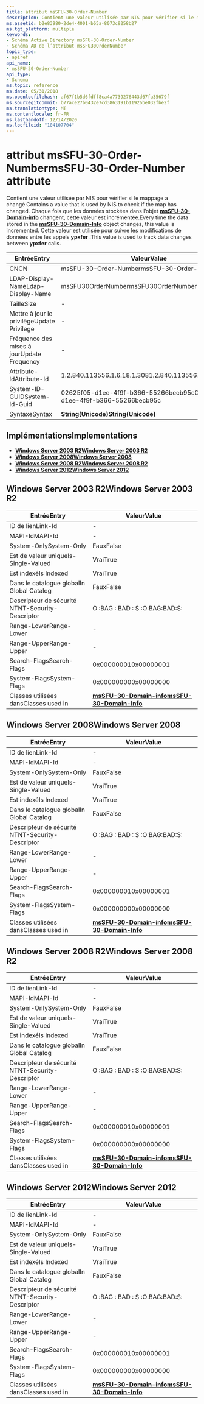 ```yaml
---
title: attribut msSFU-30-Order-Number
description: Contient une valeur utilisée par NIS pour vérifier si le mappage a changé.
ms.assetid: b2e83980-2de4-4001-b65a-8073c9258b27
ms.tgt_platform: multiple
keywords:
- Schéma Active Directory msSFU-30-Order-Number
- Schéma AD de l’attribut msSFU30OrderNumber
topic_type:
- apiref
api_name:
- msSFU-30-Order-Number
api_type:
- Schema
ms.topic: reference
ms.date: 05/31/2018
ms.openlocfilehash: af67f1b5d6fdff8ca4a7739276443d67fa35679f
ms.sourcegitcommit: b77ace27b0432e7cd3863191b11926be032fbe2f
ms.translationtype: MT
ms.contentlocale: fr-FR
ms.lasthandoff: 12/14/2020
ms.locfileid: "104107704"
---
```

# <a name="mssfu-30-order-number-attribute"></a><span data-ttu-id="6db1a-105">attribut msSFU-30-Order-Number</span><span class="sxs-lookup"><span data-stu-id="6db1a-105">msSFU-30-Order-Number attribute</span></span>

<span data-ttu-id="6db1a-106">Contient une valeur utilisée par NIS pour vérifier si le mappage a changé.</span><span class="sxs-lookup"><span data-stu-id="6db1a-106">Contains a value that is used by NIS to check if the map has changed.</span></span> <span data-ttu-id="6db1a-107">Chaque fois que les données stockées dans l’objet [**msSFU-30-Domain-info**](c-mssfu30domaininfo.md) changent, cette valeur est incrémentée.</span><span class="sxs-lookup"><span data-stu-id="6db1a-107">Every time the data stored in the [**msSFU-30-Domain-Info**](c-mssfu30domaininfo.md) object changes, this value is incremented.</span></span> <span data-ttu-id="6db1a-108">Cette valeur est utilisée pour suivre les modifications de données entre les appels **ypxfer** .</span><span class="sxs-lookup"><span data-stu-id="6db1a-108">This value is used to track data changes between **ypxfer** calls.</span></span>



| <span data-ttu-id="6db1a-109">Entrée</span><span class="sxs-lookup"><span data-stu-id="6db1a-109">Entry</span></span> | <span data-ttu-id="6db1a-110">Valeur</span><span class="sxs-lookup"><span data-stu-id="6db1a-110">Value</span></span> |
|-------------------|---------------------------------------------|
| <span data-ttu-id="6db1a-111">CN</span><span class="sxs-lookup"><span data-stu-id="6db1a-111">CN</span></span>                | <span data-ttu-id="6db1a-112">msSFU-30-Order-Number</span><span class="sxs-lookup"><span data-stu-id="6db1a-112">msSFU-30-Order-Number</span></span>                       |
| <span data-ttu-id="6db1a-113">LDAP-Display-Name</span><span class="sxs-lookup"><span data-stu-id="6db1a-113">Ldap-Display-Name</span></span> | <span data-ttu-id="6db1a-114">msSFU30OrderNumber</span><span class="sxs-lookup"><span data-stu-id="6db1a-114">msSFU30OrderNumber</span></span>                          |
| <span data-ttu-id="6db1a-115">Taille</span><span class="sxs-lookup"><span data-stu-id="6db1a-115">Size</span></span>              | \-                                          |
| <span data-ttu-id="6db1a-116">Mettre à jour le privilège</span><span class="sxs-lookup"><span data-stu-id="6db1a-116">Update Privilege</span></span>  | \-                                          |
| <span data-ttu-id="6db1a-117">Fréquence des mises à jour</span><span class="sxs-lookup"><span data-stu-id="6db1a-117">Update Frequency</span></span>  | \-                                          |
| <span data-ttu-id="6db1a-118">Attribute-Id</span><span class="sxs-lookup"><span data-stu-id="6db1a-118">Attribute-Id</span></span>      | <span data-ttu-id="6db1a-119">1.2.840.113556.1.6.18.1.308</span><span class="sxs-lookup"><span data-stu-id="6db1a-119">1.2.840.113556.1.6.18.1.308</span></span>                 |
| <span data-ttu-id="6db1a-120">System-ID-GUID</span><span class="sxs-lookup"><span data-stu-id="6db1a-120">System-Id-Guid</span></span>    | <span data-ttu-id="6db1a-121">02625f05-d1ee-4f9f-b366-55266becb95c</span><span class="sxs-lookup"><span data-stu-id="6db1a-121">02625f05-d1ee-4f9f-b366-55266becb95c</span></span>        |
| <span data-ttu-id="6db1a-122">Syntaxe</span><span class="sxs-lookup"><span data-stu-id="6db1a-122">Syntax</span></span>            | [<span data-ttu-id="6db1a-123">**String(Unicode)**</span><span class="sxs-lookup"><span data-stu-id="6db1a-123">**String(Unicode)**</span></span>](s-string-unicode.md) |



## <a name="implementations"></a><span data-ttu-id="6db1a-124">Implémentations</span><span class="sxs-lookup"><span data-stu-id="6db1a-124">Implementations</span></span>

-   [<span data-ttu-id="6db1a-125">**Windows Server 2003 R2**</span><span class="sxs-lookup"><span data-stu-id="6db1a-125">**Windows Server 2003 R2**</span></span>](#windows-server-2003-r2)
-   [<span data-ttu-id="6db1a-126">**Windows Server 2008**</span><span class="sxs-lookup"><span data-stu-id="6db1a-126">**Windows Server 2008**</span></span>](#windows-server-2008)
-   [<span data-ttu-id="6db1a-127">**Windows Server 2008 R2**</span><span class="sxs-lookup"><span data-stu-id="6db1a-127">**Windows Server 2008 R2**</span></span>](#windows-server-2008-r2)
-   [<span data-ttu-id="6db1a-128">**Windows Server 2012**</span><span class="sxs-lookup"><span data-stu-id="6db1a-128">**Windows Server 2012**</span></span>](#windows-server-2012)

## <a name="windows-server-2003-r2"></a><span data-ttu-id="6db1a-129">Windows Server 2003 R2</span><span class="sxs-lookup"><span data-stu-id="6db1a-129">Windows Server 2003 R2</span></span>



| <span data-ttu-id="6db1a-130">Entrée</span><span class="sxs-lookup"><span data-stu-id="6db1a-130">Entry</span></span> | <span data-ttu-id="6db1a-131">Valeur</span><span class="sxs-lookup"><span data-stu-id="6db1a-131">Value</span></span> |
|------------------------|----------------------------------------------------------------|
| <span data-ttu-id="6db1a-132">ID de lien</span><span class="sxs-lookup"><span data-stu-id="6db1a-132">Link-Id</span></span>                | \-                                                             |
| <span data-ttu-id="6db1a-133">MAPI-Id</span><span class="sxs-lookup"><span data-stu-id="6db1a-133">MAPI-Id</span></span>                | \-                                                             |
| <span data-ttu-id="6db1a-134">System-Only</span><span class="sxs-lookup"><span data-stu-id="6db1a-134">System-Only</span></span>            | <span data-ttu-id="6db1a-135">Faux</span><span class="sxs-lookup"><span data-stu-id="6db1a-135">False</span></span>                                                          |
| <span data-ttu-id="6db1a-136">Est de valeur unique</span><span class="sxs-lookup"><span data-stu-id="6db1a-136">Is-Single-Valued</span></span>       | <span data-ttu-id="6db1a-137">Vrai</span><span class="sxs-lookup"><span data-stu-id="6db1a-137">True</span></span>                                                           |
| <span data-ttu-id="6db1a-138">Est indexé</span><span class="sxs-lookup"><span data-stu-id="6db1a-138">Is Indexed</span></span>             | <span data-ttu-id="6db1a-139">Vrai</span><span class="sxs-lookup"><span data-stu-id="6db1a-139">True</span></span>                                                           |
| <span data-ttu-id="6db1a-140">Dans le catalogue global</span><span class="sxs-lookup"><span data-stu-id="6db1a-140">In Global Catalog</span></span>      | <span data-ttu-id="6db1a-141">Faux</span><span class="sxs-lookup"><span data-stu-id="6db1a-141">False</span></span>                                                          |
| <span data-ttu-id="6db1a-142">Descripteur de sécurité NT</span><span class="sxs-lookup"><span data-stu-id="6db1a-142">NT-Security-Descriptor</span></span> | <span data-ttu-id="6db1a-143">O :BAG : BAD : S :</span><span class="sxs-lookup"><span data-stu-id="6db1a-143">O:BAG:BAD:S:</span></span>                                                   |
| <span data-ttu-id="6db1a-144">Range-Lower</span><span class="sxs-lookup"><span data-stu-id="6db1a-144">Range-Lower</span></span>            | \-                                                             |
| <span data-ttu-id="6db1a-145">Range-Upper</span><span class="sxs-lookup"><span data-stu-id="6db1a-145">Range-Upper</span></span>            | \-                                                             |
| <span data-ttu-id="6db1a-146">Search-Flags</span><span class="sxs-lookup"><span data-stu-id="6db1a-146">Search-Flags</span></span>           | <span data-ttu-id="6db1a-147">0x00000001</span><span class="sxs-lookup"><span data-stu-id="6db1a-147">0x00000001</span></span>                                                     |
| <span data-ttu-id="6db1a-148">System-Flags</span><span class="sxs-lookup"><span data-stu-id="6db1a-148">System-Flags</span></span>           | <span data-ttu-id="6db1a-149">0x00000000</span><span class="sxs-lookup"><span data-stu-id="6db1a-149">0x00000000</span></span>                                                     |
| <span data-ttu-id="6db1a-150">Classes utilisées dans</span><span class="sxs-lookup"><span data-stu-id="6db1a-150">Classes used in</span></span>        | [<span data-ttu-id="6db1a-151">**msSFU-30-Domain-info**</span><span class="sxs-lookup"><span data-stu-id="6db1a-151">**msSFU-30-Domain-Info**</span></span>](c-mssfu30domaininfo.md)<br/> |



## <a name="windows-server-2008"></a><span data-ttu-id="6db1a-152">Windows Server 2008</span><span class="sxs-lookup"><span data-stu-id="6db1a-152">Windows Server 2008</span></span>



| <span data-ttu-id="6db1a-153">Entrée</span><span class="sxs-lookup"><span data-stu-id="6db1a-153">Entry</span></span> | <span data-ttu-id="6db1a-154">Valeur</span><span class="sxs-lookup"><span data-stu-id="6db1a-154">Value</span></span> |
|------------------------|----------------------------------------------------------------|
| <span data-ttu-id="6db1a-155">ID de lien</span><span class="sxs-lookup"><span data-stu-id="6db1a-155">Link-Id</span></span>                | \-                                                             |
| <span data-ttu-id="6db1a-156">MAPI-Id</span><span class="sxs-lookup"><span data-stu-id="6db1a-156">MAPI-Id</span></span>                | \-                                                             |
| <span data-ttu-id="6db1a-157">System-Only</span><span class="sxs-lookup"><span data-stu-id="6db1a-157">System-Only</span></span>            | <span data-ttu-id="6db1a-158">Faux</span><span class="sxs-lookup"><span data-stu-id="6db1a-158">False</span></span>                                                          |
| <span data-ttu-id="6db1a-159">Est de valeur unique</span><span class="sxs-lookup"><span data-stu-id="6db1a-159">Is-Single-Valued</span></span>       | <span data-ttu-id="6db1a-160">Vrai</span><span class="sxs-lookup"><span data-stu-id="6db1a-160">True</span></span>                                                           |
| <span data-ttu-id="6db1a-161">Est indexé</span><span class="sxs-lookup"><span data-stu-id="6db1a-161">Is Indexed</span></span>             | <span data-ttu-id="6db1a-162">Vrai</span><span class="sxs-lookup"><span data-stu-id="6db1a-162">True</span></span>                                                           |
| <span data-ttu-id="6db1a-163">Dans le catalogue global</span><span class="sxs-lookup"><span data-stu-id="6db1a-163">In Global Catalog</span></span>      | <span data-ttu-id="6db1a-164">Faux</span><span class="sxs-lookup"><span data-stu-id="6db1a-164">False</span></span>                                                          |
| <span data-ttu-id="6db1a-165">Descripteur de sécurité NT</span><span class="sxs-lookup"><span data-stu-id="6db1a-165">NT-Security-Descriptor</span></span> | <span data-ttu-id="6db1a-166">O :BAG : BAD : S :</span><span class="sxs-lookup"><span data-stu-id="6db1a-166">O:BAG:BAD:S:</span></span>                                                   |
| <span data-ttu-id="6db1a-167">Range-Lower</span><span class="sxs-lookup"><span data-stu-id="6db1a-167">Range-Lower</span></span>            | \-                                                             |
| <span data-ttu-id="6db1a-168">Range-Upper</span><span class="sxs-lookup"><span data-stu-id="6db1a-168">Range-Upper</span></span>            | \-                                                             |
| <span data-ttu-id="6db1a-169">Search-Flags</span><span class="sxs-lookup"><span data-stu-id="6db1a-169">Search-Flags</span></span>           | <span data-ttu-id="6db1a-170">0x00000001</span><span class="sxs-lookup"><span data-stu-id="6db1a-170">0x00000001</span></span>                                                     |
| <span data-ttu-id="6db1a-171">System-Flags</span><span class="sxs-lookup"><span data-stu-id="6db1a-171">System-Flags</span></span>           | <span data-ttu-id="6db1a-172">0x00000000</span><span class="sxs-lookup"><span data-stu-id="6db1a-172">0x00000000</span></span>                                                     |
| <span data-ttu-id="6db1a-173">Classes utilisées dans</span><span class="sxs-lookup"><span data-stu-id="6db1a-173">Classes used in</span></span>        | [<span data-ttu-id="6db1a-174">**msSFU-30-Domain-info**</span><span class="sxs-lookup"><span data-stu-id="6db1a-174">**msSFU-30-Domain-Info**</span></span>](c-mssfu30domaininfo.md)<br/> |



## <a name="windows-server-2008-r2"></a><span data-ttu-id="6db1a-175">Windows Server 2008 R2</span><span class="sxs-lookup"><span data-stu-id="6db1a-175">Windows Server 2008 R2</span></span>



| <span data-ttu-id="6db1a-176">Entrée</span><span class="sxs-lookup"><span data-stu-id="6db1a-176">Entry</span></span> | <span data-ttu-id="6db1a-177">Valeur</span><span class="sxs-lookup"><span data-stu-id="6db1a-177">Value</span></span> |
|------------------------|----------------------------------------------------------------|
| <span data-ttu-id="6db1a-178">ID de lien</span><span class="sxs-lookup"><span data-stu-id="6db1a-178">Link-Id</span></span>                | \-                                                             |
| <span data-ttu-id="6db1a-179">MAPI-Id</span><span class="sxs-lookup"><span data-stu-id="6db1a-179">MAPI-Id</span></span>                | \-                                                             |
| <span data-ttu-id="6db1a-180">System-Only</span><span class="sxs-lookup"><span data-stu-id="6db1a-180">System-Only</span></span>            | <span data-ttu-id="6db1a-181">Faux</span><span class="sxs-lookup"><span data-stu-id="6db1a-181">False</span></span>                                                          |
| <span data-ttu-id="6db1a-182">Est de valeur unique</span><span class="sxs-lookup"><span data-stu-id="6db1a-182">Is-Single-Valued</span></span>       | <span data-ttu-id="6db1a-183">Vrai</span><span class="sxs-lookup"><span data-stu-id="6db1a-183">True</span></span>                                                           |
| <span data-ttu-id="6db1a-184">Est indexé</span><span class="sxs-lookup"><span data-stu-id="6db1a-184">Is Indexed</span></span>             | <span data-ttu-id="6db1a-185">Vrai</span><span class="sxs-lookup"><span data-stu-id="6db1a-185">True</span></span>                                                           |
| <span data-ttu-id="6db1a-186">Dans le catalogue global</span><span class="sxs-lookup"><span data-stu-id="6db1a-186">In Global Catalog</span></span>      | <span data-ttu-id="6db1a-187">Faux</span><span class="sxs-lookup"><span data-stu-id="6db1a-187">False</span></span>                                                          |
| <span data-ttu-id="6db1a-188">Descripteur de sécurité NT</span><span class="sxs-lookup"><span data-stu-id="6db1a-188">NT-Security-Descriptor</span></span> | <span data-ttu-id="6db1a-189">O :BAG : BAD : S :</span><span class="sxs-lookup"><span data-stu-id="6db1a-189">O:BAG:BAD:S:</span></span>                                                   |
| <span data-ttu-id="6db1a-190">Range-Lower</span><span class="sxs-lookup"><span data-stu-id="6db1a-190">Range-Lower</span></span>            | \-                                                             |
| <span data-ttu-id="6db1a-191">Range-Upper</span><span class="sxs-lookup"><span data-stu-id="6db1a-191">Range-Upper</span></span>            | \-                                                             |
| <span data-ttu-id="6db1a-192">Search-Flags</span><span class="sxs-lookup"><span data-stu-id="6db1a-192">Search-Flags</span></span>           | <span data-ttu-id="6db1a-193">0x00000001</span><span class="sxs-lookup"><span data-stu-id="6db1a-193">0x00000001</span></span>                                                     |
| <span data-ttu-id="6db1a-194">System-Flags</span><span class="sxs-lookup"><span data-stu-id="6db1a-194">System-Flags</span></span>           | <span data-ttu-id="6db1a-195">0x00000000</span><span class="sxs-lookup"><span data-stu-id="6db1a-195">0x00000000</span></span>                                                     |
| <span data-ttu-id="6db1a-196">Classes utilisées dans</span><span class="sxs-lookup"><span data-stu-id="6db1a-196">Classes used in</span></span>        | [<span data-ttu-id="6db1a-197">**msSFU-30-Domain-info**</span><span class="sxs-lookup"><span data-stu-id="6db1a-197">**msSFU-30-Domain-Info**</span></span>](c-mssfu30domaininfo.md)<br/> |



## <a name="windows-server-2012"></a><span data-ttu-id="6db1a-198">Windows Server 2012</span><span class="sxs-lookup"><span data-stu-id="6db1a-198">Windows Server 2012</span></span>



| <span data-ttu-id="6db1a-199">Entrée</span><span class="sxs-lookup"><span data-stu-id="6db1a-199">Entry</span></span> | <span data-ttu-id="6db1a-200">Valeur</span><span class="sxs-lookup"><span data-stu-id="6db1a-200">Value</span></span> |
|------------------------|----------------------------------------------------------------|
| <span data-ttu-id="6db1a-201">ID de lien</span><span class="sxs-lookup"><span data-stu-id="6db1a-201">Link-Id</span></span>                | \-                                                             |
| <span data-ttu-id="6db1a-202">MAPI-Id</span><span class="sxs-lookup"><span data-stu-id="6db1a-202">MAPI-Id</span></span>                | \-                                                             |
| <span data-ttu-id="6db1a-203">System-Only</span><span class="sxs-lookup"><span data-stu-id="6db1a-203">System-Only</span></span>            | <span data-ttu-id="6db1a-204">Faux</span><span class="sxs-lookup"><span data-stu-id="6db1a-204">False</span></span>                                                          |
| <span data-ttu-id="6db1a-205">Est de valeur unique</span><span class="sxs-lookup"><span data-stu-id="6db1a-205">Is-Single-Valued</span></span>       | <span data-ttu-id="6db1a-206">Vrai</span><span class="sxs-lookup"><span data-stu-id="6db1a-206">True</span></span>                                                           |
| <span data-ttu-id="6db1a-207">Est indexé</span><span class="sxs-lookup"><span data-stu-id="6db1a-207">Is Indexed</span></span>             | <span data-ttu-id="6db1a-208">Vrai</span><span class="sxs-lookup"><span data-stu-id="6db1a-208">True</span></span>                                                           |
| <span data-ttu-id="6db1a-209">Dans le catalogue global</span><span class="sxs-lookup"><span data-stu-id="6db1a-209">In Global Catalog</span></span>      | <span data-ttu-id="6db1a-210">Faux</span><span class="sxs-lookup"><span data-stu-id="6db1a-210">False</span></span>                                                          |
| <span data-ttu-id="6db1a-211">Descripteur de sécurité NT</span><span class="sxs-lookup"><span data-stu-id="6db1a-211">NT-Security-Descriptor</span></span> | <span data-ttu-id="6db1a-212">O :BAG : BAD : S :</span><span class="sxs-lookup"><span data-stu-id="6db1a-212">O:BAG:BAD:S:</span></span>                                                   |
| <span data-ttu-id="6db1a-213">Range-Lower</span><span class="sxs-lookup"><span data-stu-id="6db1a-213">Range-Lower</span></span>            | \-                                                             |
| <span data-ttu-id="6db1a-214">Range-Upper</span><span class="sxs-lookup"><span data-stu-id="6db1a-214">Range-Upper</span></span>            | \-                                                             |
| <span data-ttu-id="6db1a-215">Search-Flags</span><span class="sxs-lookup"><span data-stu-id="6db1a-215">Search-Flags</span></span>           | <span data-ttu-id="6db1a-216">0x00000001</span><span class="sxs-lookup"><span data-stu-id="6db1a-216">0x00000001</span></span>                                                     |
| <span data-ttu-id="6db1a-217">System-Flags</span><span class="sxs-lookup"><span data-stu-id="6db1a-217">System-Flags</span></span>           | <span data-ttu-id="6db1a-218">0x00000000</span><span class="sxs-lookup"><span data-stu-id="6db1a-218">0x00000000</span></span>                                                     |
| <span data-ttu-id="6db1a-219">Classes utilisées dans</span><span class="sxs-lookup"><span data-stu-id="6db1a-219">Classes used in</span></span>        | [<span data-ttu-id="6db1a-220">**msSFU-30-Domain-info**</span><span class="sxs-lookup"><span data-stu-id="6db1a-220">**msSFU-30-Domain-Info**</span></span>](c-mssfu30domaininfo.md)<br/> |



 

 





